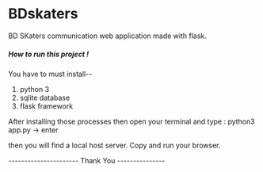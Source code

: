 # BDskaters
BD SKaters communication web application made with flask. 

##### How to run this project ! ######

You have to must install--

1. python 3
2. sqlite database 
3. flask framework

After installing those processes then open your terminal and type : python3 app.py  -> enter

then you will find a local host server. Copy and run your browser.



---------------------- Thank You --------------- 

